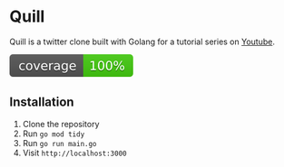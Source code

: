 # Quill

Quill is a twitter clone built with Golang for a tutorial series on [Youtube](https://www.youtube.com/channel/UCElDYD2OmPD350A_Xs6DsUg).

![coverage](https://raw.githubusercontent.com/mbm-c/quill/badges/.badges/main/coverage.svg)

## Installation

1. Clone the repository
2. Run `go mod tidy`
3. Run `go run main.go`
4. Visit `http://localhost:3000`
